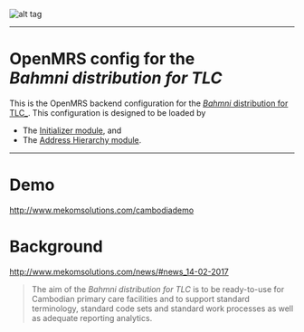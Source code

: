 ![alt tag](readme/cambodia-banner-1024x166.png)

---

# OpenMRS config for the <br>_Bahmni distribution for TLC_
This is the OpenMRS backend configuration for the [_Bahmni_ distribution for TLC_](https://github.com/mekomsolutions/bahmni-distro-tlc).
This configuration is designed to be loaded by
- The [Initializer module](https://github.com/mekomsolutions/openmrs-module-initializer), and
- The [Address Hierarchy module](https://github.com/openmrs/openmrs-module-addresshierarchy). 

---

# Demo
http://www.mekomsolutions.com/cambodiademo

# Background
http://www.mekomsolutions.com/news/#news_14-02-2017
>The aim of the _Bahmni distribution for TLC_ is to be ready-to-use for Cambodian primary care facilities and to support standard terminology, standard code sets and standard work processes as well as adequate reporting analytics.